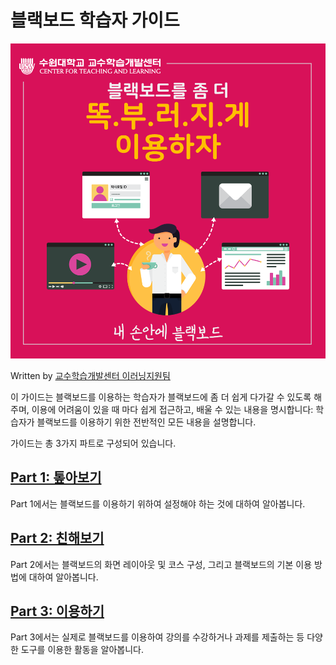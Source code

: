# 블랙보드 학습자 가이드

![](/assets/메인.png)

Written by [교수학습개발센터 이러닝지원팀](support@ctl.suwon.ac.kr)

이 가이드는 블랙보드를 이용하는 학습자가 블랙보드에 좀 더 쉽게 다가갈 수 있도록 해주며, 이용에 어려움이 있을 때 마다 쉽게 접근하고, 배울 수 있는 내용을 명시합니다: 학습자가 블랙보드를 이용하기 위한 전반적인 모든 내용을 설명합니다.


 
가이드는 총 3가지 파트로 구성되어 있습니다.

## [Part 1: 톺아보기](/d559-c2b5-c790/part-1-d1ba-c544-bcf4-ae30.md)

Part 1에서는 블랙보드를 이용하기 위하여 설정해야 하는 것에 대하여 알아봅니다.

## [Part 2: 친해보기](/d559-c2b5-c790/part-2-ce5c-d574-c9c0-ae30.md)

Part 2에서는 블랙보드의 화면 레이아웃 및 코스 구성, 그리고 블랙보드의 기본 이용 방법에 대하여 알아봅니다.

## [Part 3: 이용하기](/d559-c2b5-c790/part-3-c774-c6a9-d558-ae30.md)

Part 3에서는 실제로 블랙보드를 이용하여 강의를 수강하거나 과제를 제출하는 등 다양한 도구를 이용한 활동을 알아봅니다.
